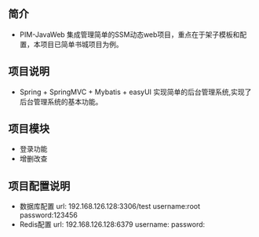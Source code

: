 ## 简介
- PIM-JavaWeb 集成管理简单的SSM动态web项目，重点在于架子模板和配置，本项目已简单书城项目为例。
## 项目说明
 
- Spring + SpringMVC + Mybatis + easyUI 实现简单的后台管理系统,实现了后台管理系统的基本功能。

## 项目模块
- 登录功能
- 增删改查



## 项目配置说明
- 数据库配置
    url: 192.168.126.128:3306/test
    username:root
    password:123456
- Redis配置
   url: 192.168.126.128:6379
   username:
   password:
